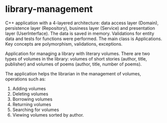 # library-management
C++ application with a 4-layered architecture: data access layer (Domain), persistence layer (Repository), business layer (Service) and presentation layer (UserInterface). The data is saved in memory. Validations for entity data and tests for functions were performed. The main class is Applications. Key concepts are polymorphism, validations, exceptions.

Application for managing a library with literary volumes. There are two types of volumes in the library: volumes of short stories (author, title, publisher) and volumes of poems (author, title, number of poems).

The application helps the librarian in the management of volumes, operations such as:
1.  Adding volumes
2.  Deleting volumes
3.  Borrowing volumes
4.  Returning volumes
5.  Searching for volumes
6.  Viewing volumes sorted by author.
